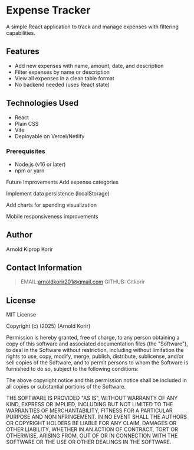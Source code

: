 # Expense Tracker

A simple React application to track and manage expenses with filtering capabilities.

## Features

- Add new expenses with name, amount, date, and description
- Filter expenses by name or description
- View all expenses in a clean table format
- No backend needed (uses React state)

## Technologies Used

- React
- Plain CSS
- Vite
- Deployable on Vercel/Netlify

### Prerequisites

- Node.js (v16 or later)
- npm or yarn

Future Improvements
Add expense categories

Implement data persistence (localStorage)

Add charts for spending visualization

Mobile responsiveness improvements

## Author

Arnold Kiprop Korir

## Contact Information

> EMAIL:arnoldkorir201@gmail.com
> GITHUB: Gitkorir

## License

MIT License

Copyright (c) (2025) (Arnold Korir)

Permission is hereby granted, free of charge, to any person obtaining a copy
of this software and associated documentation files (the "Software"), to deal
in the Software without restriction, including without limitation the rights
to use, copy, modify, merge, publish, distribute, sublicense, and/or sell
copies of the Software, and to permit persons to whom the Software is
furnished to do so, subject to the following conditions:

The above copyright notice and this permission notice shall be included in all
copies or substantial portions of the Software.

THE SOFTWARE IS PROVIDED "AS IS", WITHOUT WARRANTY OF ANY KIND, EXPRESS OR
IMPLIED, INCLUDING BUT NOT LIMITED TO THE WARRANTIES OF MERCHANTABILITY,
FITNESS FOR A PARTICULAR PURPOSE AND NONINFRINGEMENT. IN NO EVENT SHALL THE
AUTHORS OR COPYRIGHT HOLDERS BE LIABLE FOR ANY CLAIM, DAMAGES OR OTHER
LIABILITY, WHETHER IN AN ACTION OF CONTRACT, TORT OR OTHERWISE, ARISING FROM,
OUT OF OR IN CONNECTION WITH THE SOFTWARE OR THE USE OR OTHER DEALINGS IN THE
SOFTWARE.
